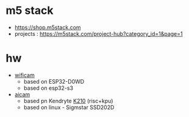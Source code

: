 # m5 stack

* https://shop.m5stack.com
* projects : https://m5stack.com/project-hub?category_id=1&page=1

# hw
* [wificam](./wifiCam.md) 
    * based on ESP32-D0WD
    * based on esp32-s3
* [aicam](./aiCam.md)
    * based pn Kendryte [K210](./k210.md) (risc+kpu)
    * based on linux - Sigmstar SSD202D